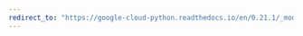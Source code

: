 ```yaml
---
redirect_to: "https://google-cloud-python.readthedocs.io/en/0.21.1/_modules/google/cloud/datastore/helpers.html"
---
```

